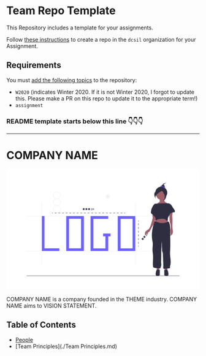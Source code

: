 # Team Repo Template

This Repository includes a template for your assignments.

Follow [these instructions](https://help.github.com/en/articles/creating-a-repository-from-a-template) to create a repo in the `dcsil` organization for your Assignment.

## Requirements

You must [add the following topics](https://help.github.com/en/articles/classifying-your-repository-with-topics#adding-topics-to-your-repository) to the repository:

- `W2020` (indicates Winter 2020. If it is not Winter 2020, I forgot to update this. Please make a PR on this repo to update it to the appropriate term!)
- `assignment`

### README template starts below this line 👇👇👇

----

# COMPANY NAME

![Team Logo](./logo.png)

COMPANY NAME is a company founded in the THEME industry. COMPANY NAME aims to VISION STATEMENT.

Table of Contents
---

- [People](./team/)
- [Team Principles](./Team Principles.md)
